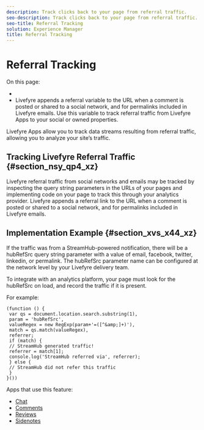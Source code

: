 ```yaml
---
description: Track clicks back to your page from referral traffic.
seo-description: Track clicks back to your page from referral traffic.
seo-title: Referral Tracking
solution: Experience Manager
title: Referral Tracking
---
```


# Referral Tracking

On this page:

* [](#c_referral_tracking/section_nsy_qp4_xz)
* [](#c_referral_tracking/section_xvs_x44_xz)
Livefyre appends a referral variable to the URL when a comment is posted or shared to a social network, and for permalinks included in Livefyre emails. Use this variable to track referral traffic from Livefyre Apps to your social or owned properties.

Livefyre Apps allow you to track data streams resulting from referral traffic, allowing you to analyze your site’s traffic.

## Tracking Livefyre Referral Traffic {#section_nsy_qp4_xz}

Livefyre referral traffic from social networks and emails may be tracked by inspecting the query string parameters in the URLs of your pages and implementing code on your page to track this through your analytics provider. Livefyre appends a referral link to the URL when a comment is posted or shared to a social network, and for permalinks included in Livefyre emails.

## Implementation Example {#section_xvs_x44_xz}

If the traffic was from a StreamHub-powered notification, there will be a hubRefSrc query string parameter with a value of email, facebook, twitter, linkedin, or permalink. The hubRefSrc parameter name can be configured at the network level by your Livefyre delivery team.

To integrate with an analytics platform, your page must look for the hubRefSrc on load, and record the traffic if it is present.

For example:

```
(function () { 
 var qs = document.location.search.substring(1), 
 param = 'hubRefSrc', 
 valueRegex = new RegExp(param+'=([^&amp;]+)'), 
 match = qs.match(valueRegex), 
 referrer; 
 if (match) { 
 // StreamHub generated traffic! 
 referrer = match[1]; 
 console.log('StreamHub referred via', referrer); 
 } else { 
 // StreamHub did not refer this traffic 
 } 
}())
```
<a id="section_blk_ccj_h1b"></a>

Apps that use this feature:

* [ Chat ](c_chat_app.md#c_chat_app)
* [ Comments ](c_comments_app.md#c_comments_app)
* [ Reviews ](c_reviews_app.md#c_reviews_app)
* [ Sidenotes ](c_sidenotes_app.md#c_sidenotes_app)
